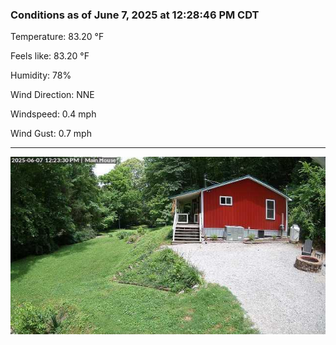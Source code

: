 ### Conditions as of June 7, 2025 at 12:28:46 PM CDT 

Temperature: 83.20 &deg;F

Feels like: 83.20 &deg;F

Humidity: 78%

Wind Direction: NNE

Windspeed: 0.4 mph

Wind Gust: 0.7 mph

---

<img src="./images/latest.jpeg"/>


